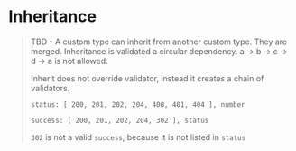 # Inheritance

> TBD - A custom type can inherit from another custom type. They are merged.
> Inheritance is validated a circular dependency. a -> b -> c -> d -> a is not
> allowed.
>
> Inherit does not override validator, instead it creates a chain of validators.
>
> `status: [ 200, 201, 202, 204, 400, 401, 404 ], number`
>
> `success: [ 200, 201, 202, 204, 302 ], status`
>
> `302` is not a valid `success`, because it is not listed in `status`
